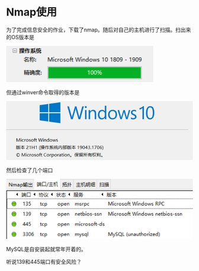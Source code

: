 # Nmap使用

为了完成信息安全的作业，下载了nmap。随后对自己的主机进行了扫描。扫出来的OS版本是

![image-20220521151325653](assets\images\image-20220521151325653.png)

但通过winver命令取得的版本是

![image-20220521151359992](assets\images\image-20220521151359992.png)



然后检查了几个端口

![image-20220521151438824](assets\images\image-20220521151438824.png)

MySQL是自安装起就常年开着的。

听说139和445端口有安全风险？
